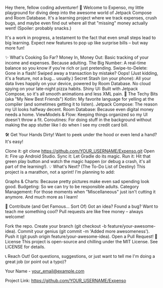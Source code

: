 Hey there, fellow coding adventurer! 👋 Welcome to Expenso, my little playground for diving deep into the awesome world of Jetpack Compose and Room Database. It's a learning project where we track expenses, crush bugs, and maybe even find out where all that "missing" money actually went! (Spoiler: probably snacks.)

It's a work in progress, a testament to the fact that even small steps lead to big learning. Expect new features to pop up like surprise bills – but way more fun!

✨ What's Cooking So Far?
Money In, Money Out: Basic tracking of your income and expenses. Because adulting.
The Big Number: A real-time balance so you know if you're rich or just pretending.
Swipe-to-Delete: Gone in a flash! Swiped away a transaction by mistake? Oops! (Just kidding, it's a feature, not a bug... usually.)
Secret Stash (on your phone): All your data lives happily on your device, powered by Room Database. No cloud spying on your late-night pizza habits.
Shiny UI: Built with Jetpack Compose, so it's all smooth animations and less XML pain.
🚀 The Techy Bits (aka "My New Best Friends")
Kotlin: My favorite language for yelling at the compiler (and sometimes getting it to listen).
Jetpack Compose: The reason my UI looks halfway decent.
Room Database: Because even digital money needs a home.
ViewModels & Flow: Keeping things organized so my UI doesn't throw a fit.
Coroutines: For doing stuff in the background without making the app stutter like I do when I see my credit card bill.

🛠️ Get Your Hands Dirty!
Want to peek under the hood or even lend a hand? It's easy!

Clone it: git clone https://github.com/YOUR_USERNAME/Expenso.git
Open it: Fire up Android Studio.
Sync it: Let Gradle do its magic.
Run it: Hit that green play button and watch the magic happen (or debug a crash, it's all part of the learning!).
💡 What's Next? (The To-Do List of Destiny)
This project is a marathon, not a sprint! I'm planning to add:

Graphs & Charts: Because pretty pictures make even sad spending look good.
Budgeting: So we can try to be responsible adults.
Category Management: For those moments when "Miscellaneous" just isn't cutting it anymore.
And much more as I learn!

🤝 Contribute (and Get Famous... Sort Of)
Got an idea? Found a bug? Want to teach me something cool? Pull requests are like free money – always welcome!

Fork the repo.
Create your branch (git checkout -b feature/your-awesome-idea).
Commit your genius (git commit -m 'Added more awesomeness').
Push it (git push origin feature/your-awesome-idea).
Open a Pull Request!
📄 License
This project is open-source and chilling under the MIT License. See LICENSE for details.

📞 Reach Out!
Got questions, suggestions, or just want to tell me I'm doing a great job (or point out a typo)?

Your Name - your_email@example.com

Project Link: https://github.com/YOUR_USERNAME/Expenso
